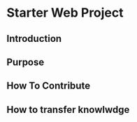 # Starter Web Project

## Introduction

## Purpose

## How To Contribute
## How to transfer knowlwdge

